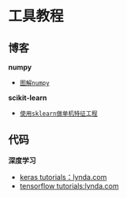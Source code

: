 # 工具教程

## 博客

**numpy**

* [`图解numpy`](https://www.jiqizhixin.com/articles/2019-07-12-4)

**scikit-learn**

* [`使用sklearn做单机特征工程`](https://www.cnblogs.com/jasonfreak/p/5448385.html)

## 代码

**深度学习**

* [keras tutorials：lynda.com](keras-tutorial/)
* [tensorflow tutorials:lynda.com](tensorflow-tutorial/)
